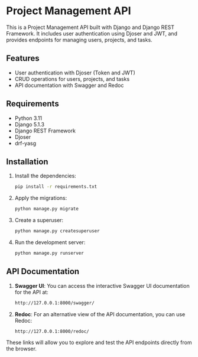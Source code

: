 # Project Management API

This is a Project Management API built with Django and Django REST Framework. It includes user authentication using Djoser and JWT, and provides endpoints for managing users, projects, and tasks.

## Features

- User authentication with Djoser (Token and JWT)
- CRUD operations for users, projects, and tasks
- API documentation with Swagger and Redoc

## Requirements

- Python 3.11
- Django 5.1.3
- Django REST Framework
- Djoser
- drf-yasg

## Installation


1. Install the dependencies:

    ```sh
    pip install -r requirements.txt
    ```

2. Apply the migrations:
    ```sh 
    python manage.py migrate
    ```

3. Create a superuser:
    ```sh
    python manage.py createsuperuser
    ```
4. Run the development server:
    ```sh
    python manage.py runserver
    ```
## API Documentation

1. **Swagger UI**:
    You can access the interactive Swagger UI documentation for the API at:
    ```sh
    http://127.0.0.1:8000/swagger/
    ```

2. **Redoc**:
    For an alternative view of the API documentation, you can use Redoc:
    ```sh
    http://127.0.0.1:8000/redoc/
    ```

These links will allow you to explore and test the API endpoints directly from the browser.
